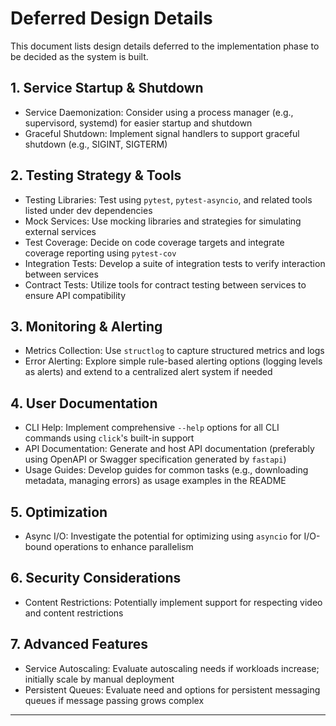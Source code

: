 # Deferred Design Details

This document lists design details deferred to the implementation phase to be decided as the system is built.

## 1. Service Startup & Shutdown
- Service Daemonization: Consider using a process manager (e.g., supervisord, systemd) for easier startup and shutdown
- Graceful Shutdown: Implement signal handlers to support graceful shutdown (e.g., SIGINT, SIGTERM)

## 2. Testing Strategy & Tools
- Testing Libraries: Test using `pytest`, `pytest-asyncio`, and related tools listed under dev dependencies
- Mock Services: Use mocking libraries and strategies for simulating external services
- Test Coverage: Decide on code coverage targets and integrate coverage reporting using `pytest-cov`
- Integration Tests: Develop a suite of integration tests to verify interaction between services
- Contract Tests: Utilize tools for contract testing between services to ensure API compatibility

## 3. Monitoring & Alerting
- Metrics Collection: Use `structlog` to capture structured metrics and logs
- Error Alerting: Explore simple rule-based alerting options (logging levels as alerts) and extend to a centralized alert system if needed

## 4. User Documentation
- CLI Help: Implement comprehensive `--help` options for all CLI commands using `click`'s built-in support
- API Documentation: Generate and host API documentation (preferably using OpenAPI or Swagger specification generated by `fastapi`)
- Usage Guides: Develop guides for common tasks (e.g., downloading metadata, managing errors) as usage examples in the README

## 5. Optimization 
- Async I/O: Investigate the potential for optimizing using `asyncio` for I/O-bound operations to enhance parallelism

## 6. Security Considerations
- Content Restrictions: Potentially implement support for respecting video and content restrictions

## 7. Advanced Features
- Service Autoscaling: Evaluate autoscaling needs if workloads increase; initially scale by manual deployment
- Persistent Queues: Evaluate need and options for persistent messaging queues if message passing grows complex

---
